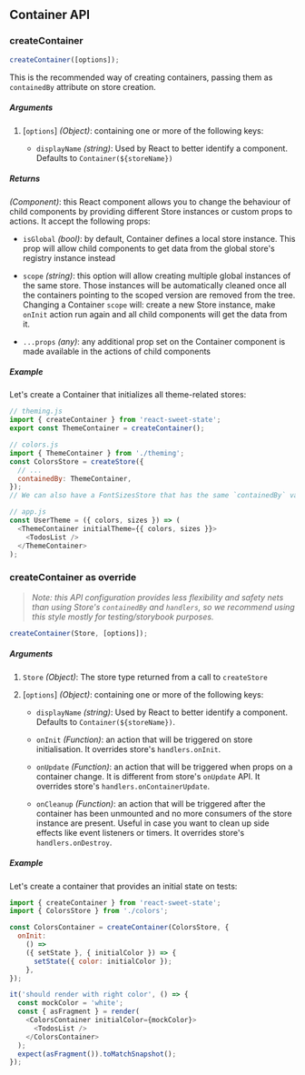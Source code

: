 ## Container API

### createContainer

```js
createContainer([options]);
```

This is the recommended way of creating containers, passing them as `containedBy` attribute on store creation.

##### Arguments

1. [`options`] _(Object)_: containing one or more of the following keys:

   - `displayName` _(string)_: Used by React to better identify a component. Defaults to `Container(${storeName})`

##### Returns

_(Component)_: this React component allows you to change the behaviour of child components by providing different Store instances or custom props to actions. It accept the following props:

- `isGlobal` _(bool)_: by default, Container defines a local store instance. This prop will allow child components to get data from the global store's registry instance instead

- `scope` _(string)_: this option will allow creating multiple global instances of the same store. Those instances will be automatically cleaned once all the containers pointing to the scoped version are removed from the tree. Changing a Container `scope` will: create a new Store instance, make `onInit` action run again and all child components will get the data from it.

- `...props` _(any)_: any additional prop set on the Container component is made available in the actions of child components

##### Example

Let's create a Container that initializes all theme-related stores:

```js
// theming.js
import { createContainer } from 'react-sweet-state';
export const ThemeContainer = createContainer();

// colors.js
import { ThemeContainer } from './theming';
const ColorsStore = createStore({
  // ...
  containedBy: ThemeContainer,
});
// We can also have a FontSizesStore that has the same `containedBy` value

// app.js
const UserTheme = ({ colors, sizes }) => (
  <ThemeContainer initialTheme={{ colors, sizes }}>
    <TodosList />
  </ThemeContainer>
);
```

### createContainer as override

> _Note: this API configuration provides less flexibility and safety nets than using Store's `containedBy` and `handlers`, so we recommend using this style mostly for testing/storybook purposes._

```js
createContainer(Store, [options]);
```

##### Arguments

1. `Store` _(Object)_: The store type returned from a call to `createStore`

2. [`options`] _(Object)_: containing one or more of the following keys:

   - `displayName` _(string)_: Used by React to better identify a component. Defaults to `Container(${storeName})`.

   - `onInit` _(Function)_: an action that will be triggered on store initialisation. It overrides store's `handlers.onInit`.

   - `onUpdate` _(Function)_: an action that will be triggered when props on a container change. It is different from store's `onUpdate` API. It overrides store's `handlers.onContainerUpdate`.

   - `onCleanup` _(Function)_: an action that will be triggered after the container has been unmounted and no more consumers of the store instance are present. Useful in case you want to clean up side effects like event listeners or timers. It overrides store's `handlers.onDestroy`.

##### Example

Let's create a container that provides an initial state on tests:

```js
import { createContainer } from 'react-sweet-state';
import { ColorsStore } from './colors';

const ColorsContainer = createContainer(ColorsStore, {
  onInit:
    () =>
    ({ setState }, { initialColor }) => {
      setState({ color: initialColor });
    },
});

it('should render with right color', () => {
  const mockColor = 'white';
  const { asFragment } = render(
    <ColorsContainer initialColor={mockColor}>
      <TodosList />
    </ColorsContainer>
  );
  expect(asFragment()).toMatchSnapshot();
});
```
